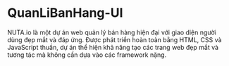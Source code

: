 # QuanLiBanHang-UI

NUTA.io là một dự án web quản lý bán hàng hiện đại với giao diện người dùng đẹp mắt và đáp ứng. Được phát triển hoàn toàn bằng HTML, CSS và JavaScript thuần, dự án thể hiện khả năng tạo các trang web đẹp mắt và tương tác mà không cần dựa vào các framework nặng.
